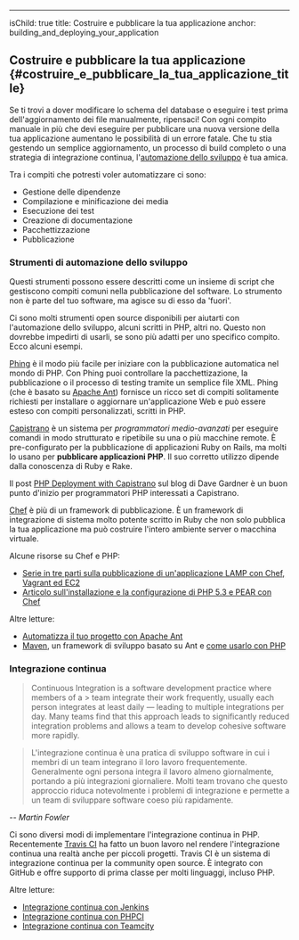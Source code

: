 ---
isChild: true
title:   Costruire e pubblicare la tua applicazione
anchor:  building_and_deploying_your_application

## Costruire e pubblicare la tua applicazione {#costruire_e_pubblicare_la_tua_applicazione_title}

Se ti trovi a dover modificare lo schema del database o eseguire i test prima dell'aggiornamento dei file manualmente,
ripensaci! Con ogni compito manuale in più che devi eseguire per pubblicare una nuova versione della tua applicazione
aumentano le possibilità di un errore fatale. Che tu stia gestendo un semplice aggiornamento, un processo di build
completo o una strategia di integrazione continua,
l'[automazione dello sviluppo](http://it.wikipedia.org/wiki/Automazione_dello_sviluppo) è tua amica.

Tra i compiti che potresti voler automatizzare ci sono:

* Gestione delle dipendenze
* Compilazione e minificazione dei media
* Esecuzione dei test
* Creazione di documentazione
* Pacchettizzazione
* Pubblicazione

### Strumenti di automazione dello sviluppo

Questi strumenti possono essere descritti come un insieme di script che gestiscono compiti comuni nella pubblicazione
del software. Lo strumento non è parte del tuo software, ma agisce su di esso da 'fuori'.

Ci sono molti strumenti open source disponibili per aiutarti con l'automazione dello sviluppo, alcuni scritti in PHP,
altri no. Questo non dovrebbe impedirti di usarli, se sono più adatti per uno specifico compito. Ecco alcuni esempi.

[Phing](http://www.phing.info/) è il modo più facile per iniziare con la pubblicazione automatica nel mondo di PHP. Con
Phing puoi controllare la pacchettizazione, la pubblicazione o il processo di testing tramite un semplice file XML. Phing
(che è basato su [Apache Ant](http://ant.apache.org)) fornisce un ricco set di compiti solitamente richiesti per installare
o aggiornare un'applicazione Web e può essere esteso con compiti personalizzati, scritti in PHP.

[Capistrano](https://github.com/capistrano/capistrano/wiki) è un sistema per *programmatori medio-avanzati* per eseguire
comandi in modo strutturato e ripetibile su una o più macchine remote. È pre-configurato per la pubblicazione di applicazioni
Ruby on Rails, ma molti lo usano per **pubblicare applicazioni PHP**. Il suo corretto utilizzo dipende dalla conoscenza
di Ruby e Rake.

Il post [PHP Deployment with Capistrano](http://www.davegardner.me.uk/blog/2012/02/13/php-deployment-with-capistrano/)
sul blog di Dave Gardner è un buon punto d'inizio per programmatori PHP interessati a Capistrano.

[Chef](http://www.opscode.com/chef/) è più di un framework di pubblicazione. È un framework di integrazione di sistema
molto potente scritto in Ruby che non solo pubblica la tua applicazione ma può costruire l'intero ambiente server o
macchina virtuale.

Alcune risorse su Chef e PHP:

* [Serie in tre parti sulla pubblicazione di un'applicazione LAMP con Chef, Vagrant ed EC2](http://www.jasongrimes.org/2012/06/managing-lamp-environments-with-chef-vagrant-and-ec2-1-of-3/)
* [Articolo sull'installazione e la configurazione di PHP 5.3 e PEAR con Chef](https://github.com/opscode-cookbooks/php)

Altre letture:

* [Automatizza il tuo progetto con Apache Ant](http://net.tutsplus.com/tutorials/other/automate-your-projects-with-apache-ant/)
* [Maven](http://maven.apache.org/), un framework di sviluppo basato su Ant e [come usarlo con PHP](http://www.php-maven.org/)

### Integrazione continua

> Continuous Integration is a software development practice where members of a > team integrate their work frequently,
> usually each person integrates at least daily — leading to multiple  integrations per day. Many teams find that this
> approach leads to significantly reduced integration problems and allows a team to develop cohesive software more
> rapidly.

> L'integrazione continua è una pratica di sviluppo software in cui i membri di un team integrano il loro lavoro
> frequentemente. Generalmente ogni persona integra il lavoro almeno giornalmente, portando a più integrazioni giornaliere.
> Molti team trovano che questo approccio riduca notevolmente i problemi di integrazione e permette a un team di sviluppare
> software coeso più rapidamente.

*-- Martin Fowler*

Ci sono diversi modi di implementare l'integrazione continua in PHP. Recentemente [Travis CI](https://travis-ci.org/) ha
fatto un buon lavoro nel rendere l'integrazione continua una realtà anche per piccoli progetti. Travis CI è un sistema di
integrazione continua per la community open source. È integrato con GitHub e offre supporto di prima classe per molti
linguaggi, incluso PHP.

Altre letture:

* [Integrazione continua con Jenkins](http://jenkins-ci.org/)
* [Integrazione continua con PHPCI](http://www.phptesting.org/)
* [Integrazione continua con Teamcity](http://www.jetbrains.com/teamcity/)

